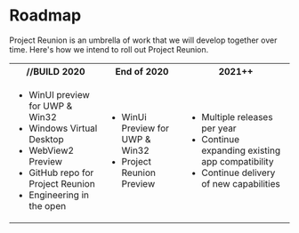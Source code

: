 # Roadmap

Project Reunion is an umbrella of work that we will develop together over time. 
Here's how we intend to roll out Project Reunion.
<table>
  <tbody>
    <tr>
      <th>//BUILD 2020</th>
      <th>End of 2020</th>
      <th>2021++</th>
    </tr>
    <tr>
      <td>
        <ul>
            <li>WinUI preview for UWP & Win32</li>
            <li>Windows Virtual Desktop</li>
            <li>WebView2 Preview</li>
            <li>GitHub repo for Project Reunion</li>
            <li>Engineering in the open</li>
         </ul>
     </td>
      <td>
        <ul>
            <li>WinUi Preview for UWP & Win32</li>
            <li>Project Reunion Preview</li>
         </ul>
     </td>
    <td>
        <ul>
            <li>Multiple releases per year</li>
            <li>Continue expanding existing app compatibility</li>
            <li>Continue delivery of new capabilities</li>
         </ul>
     </td>
    </tr>
  </tbody>
</table>